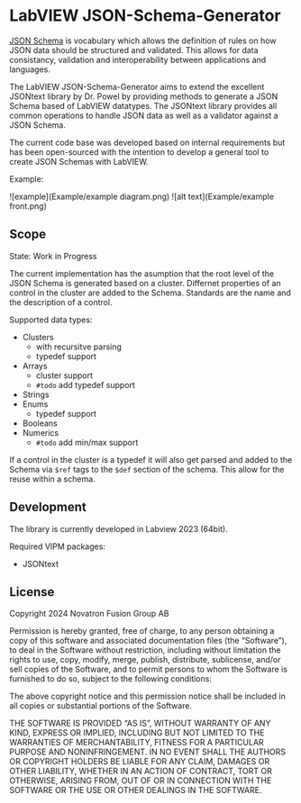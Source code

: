 # LabVIEW JSON-Schema-Generator

[JSON Schema](https://json-schema.org/) is vocabulary which allows the definition of rules on how JSON data should be structured and validated. This allows for data consistancy, validation and interoperability between applications and languages. 

The LabVIEW JSON-Schema-Generator aims to extend the excellent JSONtext library by Dr. Powel by providing methods to generate a JSON Schema based of LabVIEW datatypes. The JSONtext library provides all common operations to handle JSON data as well as a validator against a JSON Schema. 

The current code base was developed based on internal requirements but has been open-sourced with the intention to develop a general tool to create JSON Schemas with LabVIEW.


Example:

![example](Example/example diagram.png)
![alt text](Example/example front.png)


## Scope

State: Work in Progress

The current implementation has the asumption that the root level of the JSON Schema is generated based on a cluster. Differnet properties of an control in the cluster are added to the Schema. Standards are the name and the description of a control. 

Supported data types:
- Clusters
  - with recursitve parsing
  - typedef support
- Arrays
  - cluster support
  - `#todo` add typedef support
- Strings
- Enums
  - typedef support
- Booleans 
- Numerics
  - `#todo` add min/max support

If a control in the cluster is a typedef it will also get parsed and added to the Schema via `$ref` tags to the `$def` section of the schema. This allow for the reuse within a schema. 

## Development
The library is currently developed in Labview 2023 (64bit).

Required VIPM packages: 
- JSONtext

## License

Copyright 2024 Novatron Fusion Group AB

Permission is hereby granted, free of charge, to any person obtaining a copy of this software and associated documentation files (the “Software”), to deal in the Software without restriction, including without limitation the rights to use, copy, modify, merge, publish, distribute, sublicense, and/or sell copies of the Software, and to permit persons to whom the Software is furnished to do so, subject to the following conditions:

The above copyright notice and this permission notice shall be included in all copies or substantial portions of the Software.

THE SOFTWARE IS PROVIDED “AS IS”, WITHOUT WARRANTY OF ANY KIND, EXPRESS OR IMPLIED, INCLUDING BUT NOT LIMITED TO THE WARRANTIES OF MERCHANTABILITY, FITNESS FOR A PARTICULAR PURPOSE AND NONINFRINGEMENT. IN NO EVENT SHALL THE AUTHORS OR COPYRIGHT HOLDERS BE LIABLE FOR ANY CLAIM, DAMAGES OR OTHER LIABILITY, WHETHER IN AN ACTION OF CONTRACT, TORT OR OTHERWISE, ARISING FROM, OUT OF OR IN CONNECTION WITH THE SOFTWARE OR THE USE OR OTHER DEALINGS IN THE SOFTWARE.
